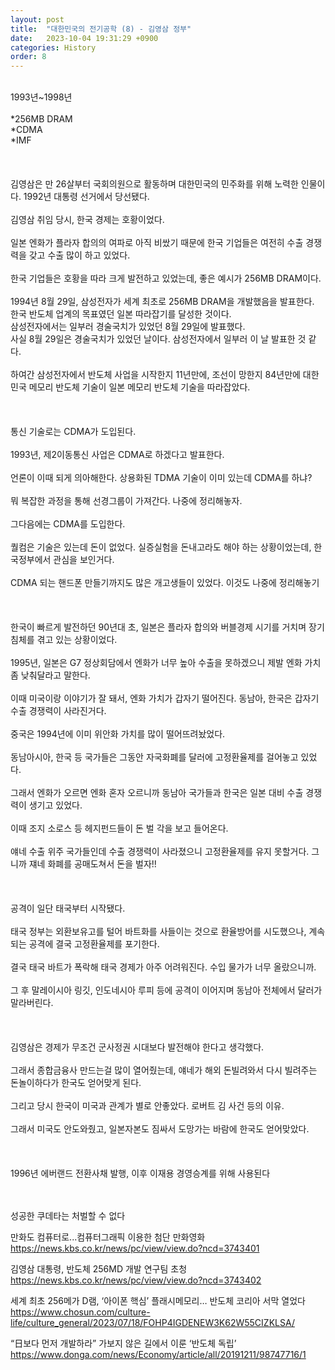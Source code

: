```yaml
---
layout: post
title:  "대한민국의 전기공학 (8) - 김영삼 정부"
date:   2023-10-04 19:31:29 +0900
categories: History
order: 8
---
```

<br>
1993년~1998년<br>
<br>
*256MB DRAM<br>
*CDMA<br>
*IMF<br>
<br>
<br>
<br>
김영삼은 만 26살부터 국회의원으로 활동하며 대한민국의 민주화를 위해 노력한 인물이다. 1992년 대통령 선거에서 당선됐다.
<br>
<br>
김영삼 취임 당시, 한국 경제는 호황이었다.<br>
<br>
일본 엔화가 플라자 합의의 여파로 아직 비쌌기 때문에 한국 기업들은 여전히 수출 경쟁력을 갖고 수출 많이 하고 있었다.<br>
<br>
한국 기업들은 호황을 따라 크게 발전하고 있었는데, 좋은 예시가 256MB DRAM이다.<br>
<br>
1994년 8월 29일, 삼성전자가 세계 최초로 256MB DRAM을 개발했음을 발표한다.<br>
한국 반도체 업계의 목표였던 일본 따라잡기를 달성한 것이다.<br>
삼성전자에서는 일부러 경술국치가 있었던 8월 29일에 발표했다.
<br>
사실 8월 29일은 경술국치가 있었던 날이다. 삼성전자에서 일부러 이 날 발표한 것 같다.<br>
<br>
하여간 삼성전자에서 반도체 사업을 시작한지 11년만에, 조선이 망한지 84년만에 대한민국 메모리 반도체 기술이 일본 메모리 반도체 기술을 따라잡았다.<br>
<br>
<br>
<br>
통신 기술로는 CDMA가 도입된다.<br>
<br>
1993년, 제2이동통신 사업은 CDMA로 하겠다고 발표한다.<br>
<br>
언론이 이때 되게 의아해한다. 상용화된 TDMA 기술이 이미 있는데 CDMA를 하냐?<br>
<br>
뭐 복잡한 과정을 통해 선경그룹이 가져간다. 나중에 정리해놓자.<br>
<br>
그다음에는 CDMA를 도입한다.<br>
<br>
퀄컴은 기술은 있는데 돈이 없었다. 실증실험을 돈내고라도 해야 하는 상황이었는데, 한국정부에서 관심을 보인거다.<br>
<br>
CDMA 되는 핸드폰 만들기까지도 많은 개고생들이 있었다. 이것도 나중에 정리해놓기<br>
<br>
<br>
<br>
한국이 빠르게 발전하던 90년대 초, 일본은 플라자 합의와 버블경제 시기를 거치며 장기 침체를 겪고 있는 상황이었다.<br>
<br>
1995년, 일본은 G7 정상회담에서 엔화가 너무 높아 수출을 못하겠으니 제발 엔화 가치좀 낮춰달라고 말한다.<br>
<br>
이때 미국이랑 이야기가 잘 돼서, 엔화 가치가 갑자기 떨어진다. 동남아, 한국은 갑자기 수출 경쟁력이 사라진거다.<br>
<br>
중국은 1994년에 이미 위안화 가치를 많이 떨어뜨려놨었다.<br>
<br>
동남아시아, 한국 등 국가들은 그동안 자국화폐를 달러에 고정환율제를 걸어놓고 있었다.<br>
<br>
그래서 엔화가 오르면 엔화 혼자 오르니까 동남아 국가들과 한국은 일본 대비 수출 경쟁력이 생기고 있었다.<br>
<br>
이때 조지 소로스 등 헤지펀드들이 돈 벌 각을 보고 들어온다.<br>
<br>
얘네 수출 위주 국가들인데 수출 경쟁력이 사라졌으니 고정환율제를 유지 못할거다. 그니까 쟤네 화폐를 공매도쳐서 돈을 벌자!!<br>
<br>
<br>
<br>
공격이 일단 태국부터 시작됐다.<br>
<br>
태국 정부는 외환보유고를 털어 바트화를 사들이는 것으로 환율방어를 시도했으나, 계속되는 공격에 결국 고정환율제를 포기한다.<br>
<br>
결국 태국 바트가 폭락해 태국 경제가 아주 어려워진다. 수입 물가가 너무 올랐으니까.<br>
<br>
그 후 말레이시아 링깃, 인도네시아 루피 등에 공격이 이어지며 동남아 전체에서 달러가 말라버린다.<br>
<br>
<br>
<br>
김영삼은 경제가 무조건 군사정권 시대보다 발전해야 한다고 생각했다.<br>
<br>
그래서 종합금융사 만드는걸 많이 열어줬는데, 얘네가 해외 돈빌려와서 다시 빌려주는 돈놀이하다가 한국도 얻어맞게 된다.<br>
<br>
그리고 당시 한국이 미국과 관계가 별로 안좋았다. 로버트 김 사건 등의 이유.<br>
<br>
그래서 미국도 안도와줬고, 일본자본도 짐싸서 도망가는 바람에 한국도 얻어맞았다.<br>
<br>
<br>
<br>
1996년 에버랜드 전환사채 발행, 이후 이재용 경영승계를 위해 사용된다
<br>
<br>
<br>

성공한 쿠데타는 처벌할 수 없다


만화도 컴퓨터로...컴퓨터그래픽 이용한 첨단 만화영화
https://news.kbs.co.kr/news/pc/view/view.do?ncd=3743401


김영삼 대통령, 반도체 256MD 개발 연구팀 초청
https://news.kbs.co.kr/news/pc/view/view.do?ncd=3743402



세계 최초 256메가 D램, ‘아이폰 핵심’ 플래시메모리… 반도체 코리아 서막 열었다
https://www.chosun.com/culture-life/culture_general/2023/07/18/FOHP4IGDENEW3K62W55CIZKLSA/


“日보다 먼저 개발하라” 가보지 않은 길에서 이룬 ‘반도체 독립’
https://www.donga.com/news/Economy/article/all/20191211/98747716/1